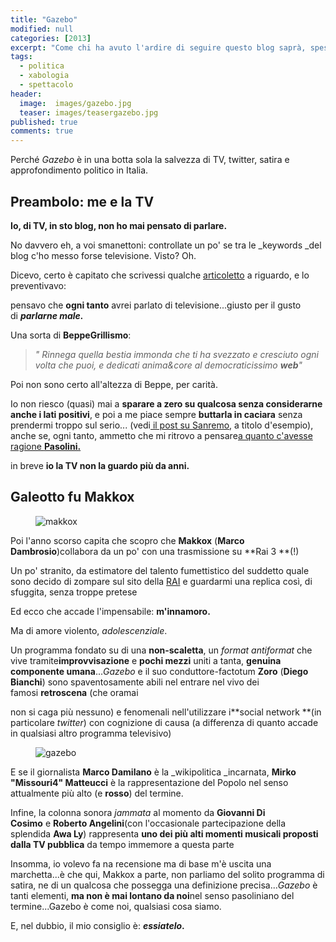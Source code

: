 ```yaml
---
title: "Gazebo"
modified: null
categories: [2013]
excerpt: "Come chi ha avuto l'ardire di seguire questo blog saprà, spesso ho scritto qualcosina in merito alla..."
tags:
  - politica
  - xabologia
  - spettacolo
header:  
  image:  images/gazebo.jpg
  teaser: images/teasergazebo.jpg
published: true
comments: true
---
```


Perché _Gazebo_ è in una botta sola la salvezza di TV, twitter, satira e approfondimento politico in Italia.  

## Preambolo: me e la TV
  
**Io, di TV, in sto blog, non ho mai pensato di parlare.**  
  
No davvero eh, a voi smanettoni: controllate un po' se tra le _keywords _del blog c'ho messo forse televisione. Visto? Oh.  
  
Dicevo, certo è capitato che scrivessi qualche [articoletto](/blog/tag/spettacolo) a riguardo, e lo preventivavo: 
  
pensavo che **ogni tanto** avrei parlato di televisione...giusto per il gusto di _**parlarne male.**_  
  
Una sorta di **BeppeGrillismo**:  
  
> _" Rinnega quella bestia immonda che ti ha svezzato e cresciuto ogni volta che puoi, e dedicati anima&core al democraticissimo **web**"_  
  
Poi non sono certo all'altezza di Beppe, per carità.  
  
Io non riesco (quasi) mai a **sparare a zero su qualcosa senza considerarne anche i lati positivi**, e poi a me piace sempre **buttarla in caciara** senza prendermi troppo sul serio... (vedi[ il post su Sanremo](http://xabacadabra.blogspot.it/2013/sanremo-duemilatredici.html), a titolo d'esempio), anche se, ogni tanto, ammetto che mi ritrovo a pensare[a quanto c'avesse ragione **Pasolini.**](http://www.youtube.com/watch?v=MxT12xgsKJ0)  
  
in breve **io la TV non la guardo più da anni.**  

## Galeotto fu Makkox

<figure>
	<img src="http://2.bp.blogspot.com/-GmB43WccjR4/Uouo6HCA1lI/AAAAAAAAFiI/xUFi6qVZnHA/s1600/canemucca_paz.jpg" alt="makkox">
</figure>

Poi l'anno scorso capita che scopro che **Makkox** (**Marco Dambrosio**)collabora da un po' con una trasmissione su **Rai 3 **(!)  
  
Un po' stranito, da estimatore del talento fumettistico del suddetto quale sono decido di zompare sul sito della [RAI](http://www.gazebo.rai.it/) e guardarmi una replica così, di sfuggita, senza troppe pretese  
  
Ed ecco che accade l'impensabile: **m'innamoro.**  
  
Ma di amore violento, _adolescenziale_.  
  
Un programma fondato su di una **non-scaletta**, un _format antiformat_ che vive tramite**improvvisazione** e **pochi mezzi** uniti a tanta, **genuina componente umana**..._Gazebo_ e il suo conduttore-factotum **Zoro** (**Diego Bianchi**) sono spaventosamente abili nel entrare nel vivo dei famosi **retroscena** (che oramai 

non si caga più nessuno) e fenomenali nell'utilizzare i**social network **(in particolare _twitter_) con cognizione di causa (a differenza di quanto accade in qualsiasi altro programma televisivo)  

<figure>
	<img src="http://1.bp.blogspot.com/-0uzvFYUeWBE/Uouqsuo1AvI/AAAAAAAAFiU/87Vz2z-eeaU/s1600/la-squadra-di-gazebo.jpg" alt="gazebo">
</figure>  
  
E se il giornalista **Marco Damilano** è la _wikipolitica _incarnata, **Mirko "Missouri4" Matteucci** è la rappresentazione del Popolo nel senso attualmente più alto (e **rosso**) del termine.  
  
Infine, la colonna sonora _jammata_ al momento da **Giovanni Di Cosimo** e **Roberto Angelini**(con l'occasionale partecipazione della splendida **Awa Ly**) rappresenta **uno dei più alti momenti musicali proposti dalla TV pubblica** da tempo immemore a questa parte  
  
Insomma, io volevo fa na recensione ma di base m'è uscita una marchetta...è che qui, Makkox a parte, non parliamo del solito programma di satira, ne di un qualcosa che possegga una definizione precisa..._Gazebo_ è tanti elementi, **ma non è mai lontano da noi**nel senso pasoliniano del termine...Gazebo è come noi, qualsiasi cosa siamo.  
  
E, nel dubbio, il mio consiglio è: **_essiatelo_.**
